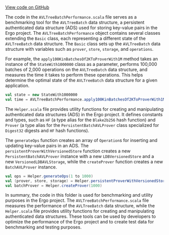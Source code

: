 [View code on GitHub](https://github.com/ergoplatform/ergo/.autodoc/docs/json/avldb/benchmarks/src/main/scala/scorex/crypto/authds)

The code in the `AVLTreeBatchPerformance.scala` file serves as a benchmarking tool for the `AVLTreeBatch` data structure, a persistent authenticated data structure (ADS) used for storing key-value pairs in the Ergo project. The `AVLTreeBatchPerformance` object contains several classes extending the `Basic` class, each representing a different state of the `AVLTreeBatch` data structure. The `Basic` class sets up the `AVLTreeBatch` data structure with variables such as `prover`, `store`, `storage`, and `operations`.

For example, the `apply100KinBatchesOf2KToProverWith1M` method takes an instance of the `StateWith1000000` class as a parameter, performs 100,000 batches of 2,000 operations on the `AVLTreeBatch` data structure, and measures the time it takes to perform these operations. This helps determine the optimal state of the `AVLTreeBatch` data structure for a given application.

```scala
val state = new StateWith1000000
val time = AVLTreeBatchPerformance.apply100KinBatchesOf2KToProverWith1M(state)
```

The `Helper.scala` file provides utility functions for creating and manipulating authenticated data structures (ADS) in the Ergo project. It defines constants and types, such as `HF` (a type alias for the `Blake2b256` hash function) and `Prover` (a type alias for the `PersistentBatchAVLProver` class specialized for `Digest32` digests and `HF` hash functions).

The `generateOps` function creates an array of `Operation`s for inserting and updating key-value pairs in an ADS. The `persistentProverWithVersionedStore` function creates a new `PersistentBatchAVLProver` instance with a new `LDBVersionedStore` and a new `VersionedLDBAVLStorage`, while the `createProver` function creates a new `BatchAVLProver` instance.

```scala
val ops = Helper.generateOps(1 to 1000)
val (prover, store, storage) = Helper.persistentProverWithVersionedStore(10, 1000)
val batchProver = Helper.createProver(1000)
```

In summary, the code in this folder is used for benchmarking and utility purposes in the Ergo project. The `AVLTreeBatchPerformance.scala` file measures the performance of the `AVLTreeBatch` data structure, while the `Helper.scala` file provides utility functions for creating and manipulating authenticated data structures. These tools can be used by developers to optimize the performance of the Ergo project and to create test data for benchmarking and testing purposes.
